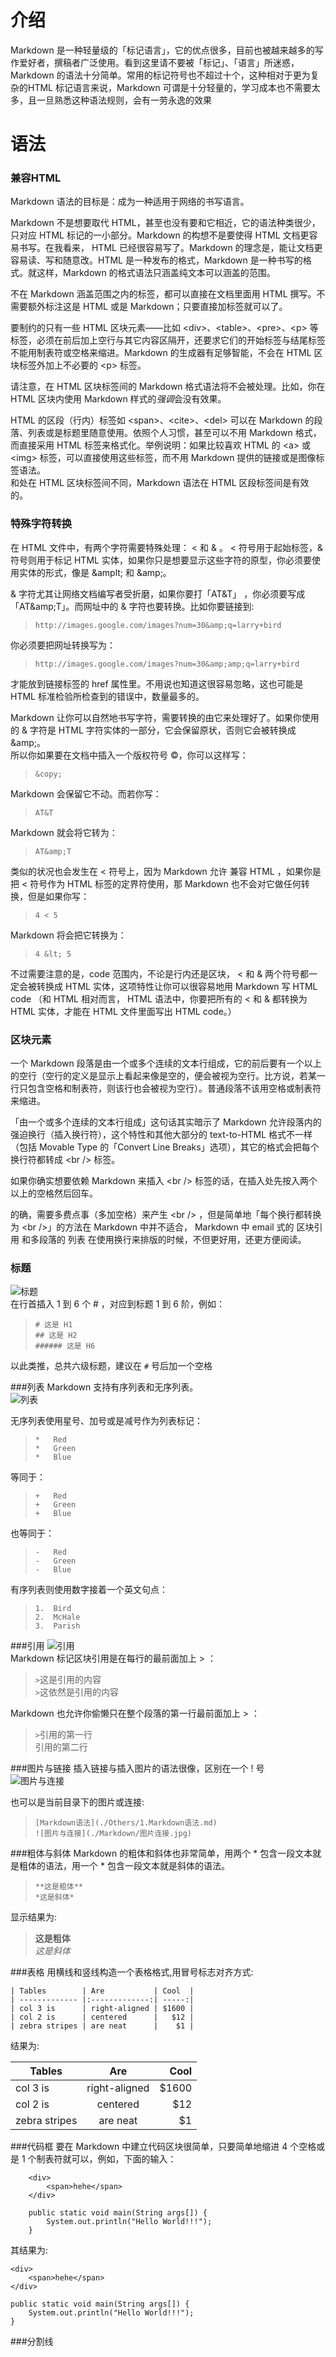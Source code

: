 # 介绍
Markdown 是一种轻量级的「标记语言」，它的优点很多，目前也被越来越多的写作爱好者，撰稿者广泛使用。看到这里请不要被「标记」、「语言」所迷惑，Markdown 的语法十分简单。常用的标记符号也不超过十个，这种相对于更为复杂的HTML 标记语言来说，Markdown 可谓是十分轻量的，学习成本也不需要太多，且一旦熟悉这种语法规则，会有一劳永逸的效果
# 语法
### 兼容HTML
Markdown 语法的目标是：成为一种适用于网络的书写语言。  

Markdown 不是想要取代 HTML，甚至也没有要和它相近，它的语法种类很少，只对应 HTML 标记的一小部分。Markdown 的构想不是要使得 HTML 文档更容易书写。在我看来， HTML 已经很容易写了。Markdown 的理念是，能让文档更容易读、写和随意改。HTML 是一种发布的格式，Markdown 是一种书写的格式。就这样，Markdown 的格式语法只涵盖纯文本可以涵盖的范围。  

不在 Markdown 涵盖范围之内的标签，都可以直接在文档里面用 HTML 撰写。不需要额外标注这是 HTML 或是 Markdown；只要直接加标签就可以了。  

要制约的只有一些 HTML 区块元素――比如 &lt;div&gt;、&lt;table&gt;、&lt;pre&gt;、&lt;p&gt; 等标签，必须在前后加上空行与其它内容区隔开，还要求它们的开始标签与结尾标签不能用制表符或空格来缩进。Markdown 的生成器有足够智能，不会在 HTML 区块标签外加上不必要的 &lt;p&gt; 标签。  

请注意，在 HTML 区块标签间的 Markdown 格式语法将不会被处理。比如，你在 HTML 区块内使用 Markdown 样式的*强调*会没有效果。  

HTML 的区段（行内）标签如 &lt;span&gt;、&lt;cite&gt;、&lt;del&gt; 可以在 Markdown 的段落、列表或是标题里随意使用。依照个人习惯，甚至可以不用 Markdown 格式，而直接采用 HTML 标签来格式化。举例说明：如果比较喜欢 HTML 的 &lt;a&gt; 或 &lt;img&gt; 标签，可以直接使用这些标签，而不用 Markdown 提供的链接或是图像标签语法。  
和处在 HTML 区块标签间不同，Markdown 语法在 HTML 区段标签间是有效的。
### 特殊字符转换
在 HTML 文件中，有两个字符需要特殊处理： &lt; 和 &amp; 。 &lt; 符号用于起始标签，&amp; 符号则用于标记 HTML 实体，如果你只是想要显示这些字符的原型，你必须要使用实体的形式，像是 &amplt; 和 &amp;amp;。

&amp; 字符尤其让网络文档编写者受折磨，如果你要打「AT&amp;T」 ，你必须要写成「AT&amp;amp;T」。而网址中的 & 字符也要转换。比如你要链接到:    
>    `http://images.google.com/images?num=30&amp;q=larry+bird`  

你必须要把网址转换写为：  
>    `http://images.google.com/images?num=30&amp;amp;q=larry+bird`  

才能放到链接标签的 href 属性里。不用说也知道这很容易忽略，这也可能是 HTML 标准检验所检查到的错误中，数量最多的。  

Markdown 让你可以自然地书写字符，需要转换的由它来处理好了。如果你使用的 &amp; 字符是 HTML 字符实体的一部分，它会保留原状，否则它会被转换成 &amp;amp;。    
所以你如果要在文档中插入一个版权符号 ©，你可以这样写：  
>    `&copy;`  

Markdown 会保留它不动。而若你写：    
>    `AT&T`  

Markdown 就会将它转为：  
>    `AT&amp;T`

类似的状况也会发生在 &lt; 符号上，因为 Markdown 允许 兼容 HTML ，如果你是把 &lt; 符号作为 HTML 标签的定界符使用，那 Markdown 也不会对它做任何转换，但是如果你写：    
>    `4 < 5`  

Markdown 将会把它转换为：  
>    `4 &lt; 5`

不过需要注意的是，code 范围内，不论是行内还是区块， &lt; 和 &amp; 两个符号都一定会被转换成 HTML 实体，这项特性让你可以很容易地用 Markdown 写 HTML code （和 HTML 相对而言， HTML 语法中，你要把所有的 &lt; 和 & 都转换为 HTML 实体，才能在 HTML 文件里面写出 HTML code。）  
### 区块元素
一个 Markdown 段落是由一个或多个连续的文本行组成，它的前后要有一个以上的空行（空行的定义是显示上看起来像是空的，便会被视为空行。比方说，若某一行只包含空格和制表符，则该行也会被视为空行）。普通段落不该用空格或制表符来缩进。

「由一个或多个连续的文本行组成」这句话其实暗示了 Markdown 允许段落内的强迫换行（插入换行符），这个特性和其他大部分的 text-to-HTML 格式不一样（包括 Movable Type 的「Convert Line Breaks」选项），其它的格式会把每个换行符都转成 &lt;br /&gt; 标签。

如果你确实想要依赖 Markdown 来插入 &lt;br /&gt; 标签的话，在插入处先按入两个以上的空格然后回车。

的确，需要多费点事（多加空格）来产生 &lt;br /&gt; ，但是简单地「每个换行都转换为 &lt;br /&gt;」的方法在 Markdown 中并不适合， Markdown 中 email 式的 区块引用 和多段落的 列表 在使用换行来排版的时候，不但更好用，还更方便阅读。
### 标题
![标题](./Markdown/标题.jpg)  
在行首插入 1 到 6 个 # ，对应到标题 1 到 6 阶，例如：  
>    `# 这是 H1`  
    `## 这是 H2`  
    `###### 这是 H6`    

以此类推，总共六级标题，建议在 `#` 号后加一个空格  

###列表
Markdown 支持有序列表和无序列表。  
![列表](./Markdown/列表.jpg)

无序列表使用星号、加号或是减号作为列表标记：  
>   `*   Red`  
   `*   Green`  
   `*   Blue`  

等同于：  
>   `+   Red`  
   `+   Green`  
   `+   Blue`  

也等同于：  
>   `-   Red`  
   `-   Green`  
   `-   Blue`  
   
有序列表则使用数字接着一个英文句点：  
>    `1.  Bird`  
    `2.  McHale`  
    `3.  Parish`  

###引用
![引用](./Markdown/引用.jpg)  
Markdown 标记区块引用是在每行的最前面加上 > ：  
> `>`这是引用的内容  
> `>`这依然是引用的内容  

Markdown 也允许你偷懒只在整个段落的第一行最前面加上 > ：
> `>`引用的第一行  
引用的第二行

###图片与链接
插入链接与插入图片的语法很像，区别在一个 ! 号  
![图片与连接](./Markdown/图片连接.jpg)

也可以是当前目录下的图片或连接:  
> `[Markdown语法](./Others/1.Markdown语法.md)`  
> `![图片与连接](./Markdown/图片连接.jpg)`  

###粗体与斜体
Markdown 的粗体和斜体也非常简单，用两个 * 包含一段文本就是粗体的语法，用一个 * 包含一段文本就是斜体的语法。  
> `**这是粗体**`  
`*这是斜体*`

显示结果为:  
> **这是粗体**  
*这是斜体*  

###表格
用横线和竖线构造一个表格格式,用冒号标志对齐方式:  

<pre><code>| Tables        | Are           | Cool  |</code>
<code>| ------------- |:-------------:| -----:|</code>
<code>| col 3 is      | right-aligned | $1600 |</code>
<code>| col 2 is      | centered      |   $12 |</code>
<code>| zebra stripes | are neat      |    $1 |</code></pre>

结果为:

| Tables        | Are           | Cool  |  
| ------------- |:-------------:| -----:|  
| col 3 is      | right-aligned | $1600 |  
| col 2 is      | centered      |   $12 |  
| zebra stripes | are neat      |    $1 |  

###代码框
要在 Markdown 中建立代码区块很简单，只要简单地缩进 4 个空格或是 1 个制表符就可以，例如，下面的输入：  

        <div>
            <span>hehe</span>
        </div>
        
        public static void main(String args[]) {
            System.out.println("Hello World!!!");
        }

其结果为:  

    <div>
        <span>hehe</span>
    </div>

    public static void main(String args[]) {
        System.out.println("Hello World!!!");
    }

###分割线
